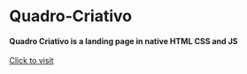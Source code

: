 <h1>Quadro-Criativo</h1>
<h4>Quadro Criativo is a landing page in native HTML CSS and JS</h4>

<a href="https://www.quadrocriativo.com.br">Click to visit</a>

